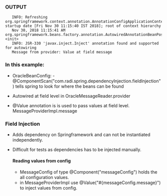 ### OUTPUT
```Nov 30, 2018 11:15:40 AM org.springframework.context.support.AbstractApplicationContext prepareRefresh
   INFO: Refreshing org.springframework.context.annotation.AnnotationConfigApplicationContext@5d099f62: startup date [Fri Nov 30 11:15:40 IST 2018]; root of context hierarchy
   Nov 30, 2018 11:15:41 AM org.springframework.beans.factory.annotation.AutowiredAnnotationBeanPostProcessor <init>
   INFO: JSR-330 'javax.inject.Inject' annotation found and supported for autowiring
   Message from provider: Value at field message
```

### In this example: 

- OracleBeanConfig: -@ComponentScan("com.radi.spring.dependencyInjection.fieldInjection") tells spring to look for where the beans can be found

- Autowired at field level in OracleMessageReader.provider

- @Value annotation is is used to pass values at field level. MessageProviderImpl.message

### Field Injection
 - Adds dependency on Springframework and can not be instantiated independently.
 - Difficult for tests as dependencies has to be injected manually.

    #### Reading values from config
    
    - MessageConfig  of type @Component("messageConfig") holds the all configuration values.
    - in MessageProviderImpl use @Value("#{messageConfig.message}") to inject values from config.
    

    
    
 
